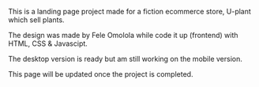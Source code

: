 This is a landing page project made for a fiction ecommerce store, U-plant which sell plants.

The design was made by Fele Omolola while code it up (frontend) with HTML, CSS & Javascipt.

The desktop version is ready but am still working on the mobile version.

This page will be updated once the project is completed.